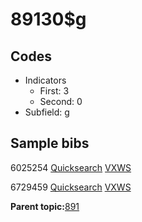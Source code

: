 # 89130$g

## Codes

-   Indicators
    -   First: 3
    -   Second: 0
-   Subfield: g

## Sample bibs

6025254 [Quicksearch](https://search.library.yale.edu/catalog/6025254) [VXWS](http://prodorbis.library.yale.edu:7014/vxws/GetHoldingsService?bibId=6025254)

6729459 [Quicksearch](https://search.library.yale.edu/catalog/6729459) [VXWS](http://prodorbis.library.yale.edu:7014/vxws/GetHoldingsService?bibId=6729459)

**Parent topic:**[891](../../tags/891/891.md)

